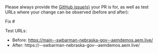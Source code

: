 Please always provide the [GitHub issue(s)](../issues) your PR is for, as well as test URLs where your change can be observed (before and after):

Fix #<gh-issue-id>

Test URLs:
- Before: https://main--swbarman-nebraska-gov--aemdemos.aem.live/
- After: https://<branch>--swbarman-nebraska-gov--aemdemos.aem.live/
